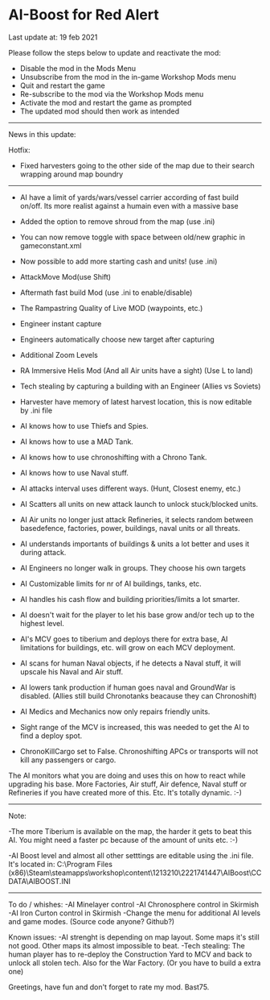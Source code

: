 # AI-Boost for Red Alert
Last update at: 19 feb 2021

Please follow the steps below to update and reactivate the mod:
- Disable the mod in the Mods Menu
- Unsubscribe from the mod in the in-game Workshop Mods menu
- Quit and restart the game
- Re-subscribe to the mod via the Workshop Mods menu
- Activate the mod and restart the game as prompted
- The updated mod should then work as intended

---

News in this update:

Hotfix:
- Fixed harvesters going to the other side of the map due to their search wrapping around map boundry 

---

- AI have a limit of yards/wars/vessel carrier according of fast build on/off. Its more realist against a humain even with a massive base
- Added the option to remove shroud from the map (use .ini)
- You can now remove toggle with space between old/new graphic in gameconstant.xml
- Now possible to add more starting cash and units! (use .ini)
- AttackMove Mod(use Shift)
- Aftermath fast build Mod (use .ini to enable/disable)
- The Rampastring Quality of Live MOD (waypoints, etc.)
- Engineer instant capture
- Engineers automatically choose new target after capturing
- Additional Zoom Levels
- RA Immersive Helis Mod (And all Air units have a sight) (Use L to land)
- Tech stealing by capturing a building with an Engineer (Allies vs Soviets)
- Harvester have memory of latest harvest location, this is now editable by .ini file

- AI knows how to use Thiefs and Spies.
- AI knows how to use a MAD Tank.
- AI knows how to use chronoshifting with a Chrono Tank.
- AI knows how to use Naval stuff.
- AI attacks interval uses different ways. (Hunt, Closest enemy, etc.)
- AI Scatters all units on new attack launch to unlock stuck/blocked units.
- AI Air units no longer just attack Refineries, it selects random between basedefence, factories, power, buildings, naval units or all threats.
- AI understands importants of buildings & units a lot better and uses it during attack.
- AI Engineers no longer walk in groups. They choose his own targets
- AI Customizable limits for nr of AI buildings, tanks, etc.
- AI handles his cash flow and building priorities/limits a lot smarter.
- AI doesn't wait for the player to let his base grow and/or tech up to the highest level.
- AI's MCV goes to tiberium and deploys there for extra base, AI limitations for buildings, etc. will grow on each MCV deployment.
- AI scans for human Naval objects, if he detects a Naval stuff, it will upscale his Naval and Air stuff.
- AI lowers tank production if human goes naval and GroundWar is disabled. (Allies still build Chronotanks beacause they can Chronoshift)
- AI Medics and Mechanics now only repairs friendly units.
- Sight range of the MCV is increased, this was needed to get the AI to find a deploy spot.
- ChronoKillCargo set to False. Chronoshifting APCs or transports will not kill any passengers or cargo.

The AI monitors what you are doing and uses this on how to react while upgrading his base.
More Factories, Air stuff, Air defence, Naval stuff or Refineries if you have created more of this.
Etc.
It's totally dynamic. :-)

---

Note:

-The more Tiberium is available on the map, the harder it gets to beat this AI.
You might need a faster pc because of the amount of units etc.  :-)

-AI Boost level and almost all other setttings are editable using the .ini file. It's located in:
C:\Program Files (x86)\Steam\steamapps\workshop\content\1213210\2221741447\AIBoost\CCDATA\AIBOOST.INI

---

To do / whishes:
-AI Minelayer control
-AI Chronosphere control in Skirmish
-AI Iron Curton control in Skirmish
-Change the menu for additional AI levels and game modes. (Source code anyone? Github?)

Known issues:
-AI strenght is depending on map layout. Some maps it's still not good. Other maps its almost impossible to beat.
-Tech stealing: The human player has to re-deploy the Construction Yard to MCV and back to unlock all stolen tech. Also for the War Factory. (Or you have to build a extra one)


Greetings, have fun and don't forget to rate my mod.
Bast75.

